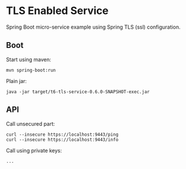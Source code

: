 TLS Enabled Service
===

Spring Boot micro-service example using Spring TLS (ssl) configuration.

Boot
---

Start using maven:

    mvn spring-boot:run

Plain jar:

    java -jar target/t6-tls-service-0.6.0-SNAPSHOT-exec.jar


API
---

Call unsecured part:

    curl --insecure https://localhost:9443/ping
    curl --insecure https://localhost:9443/info
    
Call using private keys:

    ...